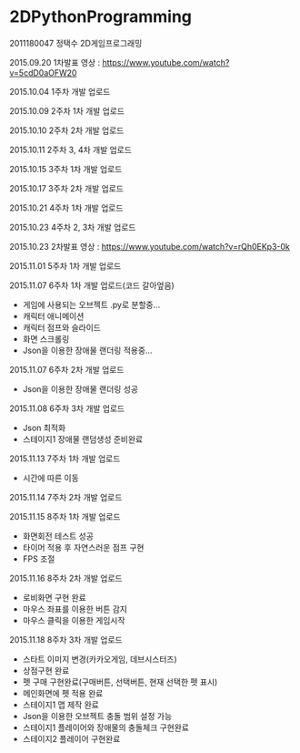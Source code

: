 # 2DPythonProgramming

2011180047 정택수 2D게임프로그래밍

2015.09.20 1차발표 영상 : https://www.youtube.com/watch?v=5cdD0aOFW20

2015.10.04 1주차 개발 업로드

2015.10.09 2주차 1차 개발 업로드

2015.10.10 2주차 2차 개발 업로드

2015.10.11 2주차 3, 4차 개발 업로드

2015.10.15 3주차 1차 개발 업로드

2015.10.17 3주차 2차 개발 업로드

2015.10.21 4주차 1차 개발 업로드

2015.10.23 4주차 2, 3차 개발 업로드

2015.10.23 2차발표 영상 : https://www.youtube.com/watch?v=rQh0EKp3-0k

2015.11.01 5주차 1차 개발 업로드

2015.11.07 6주차 1차 개발 업로드(코드 갈아엎음)
- 게임에 사용되는 오브젝트 .py로 분할중...
- 캐릭터 애니메이션
- 캐릭터 점프와 슬라이드
- 화면 스크롤링
- Json을 이용한 장애물 랜더링 적용중...

2015.11.07 6주차 2차 개발 업로드
- Json을 이용한 장애물 랜더링 성공

2015.11.08 6주차 3차 개발 업로드
- Json 최적화
- 스테이지1 장애물 랜덤생성 준비완료

2015.11.13 7주차 1차 개발 업로드
- 시간에 따른 이동

2015.11.14 7주차 2차 개발 업로드

2015.11.15 8주차 1차 개발 업로드
- 화면회전 테스트 성공
- 타이머 적용 후 자연스러운 점프 구현
- FPS 조절

2015.11.16 8주차 2차 개발 업로드
- 로비화면 구현 완료
- 마우스 좌표를 이용한 버튼 감지
- 마우스 클릭을 이용한 게임시작

2015.11.18 8주차 3차 개발 업로드
- 스타트 이미지 변경(카카오게임, 데브시스터즈)
- 상점구현 완료
- 펫 구매 구현완료(구매버튼, 선택버튼, 현재 선택한 펫 표시)
- 메인화면에 펫 적용 완료
- 스테이지1 맵 제작 완료
- Json을 이용한 오브젝트 충돌 범위 설정 가능
- 스테이지1 플레이어와 장애물의 충돌체크 구현완료
- 스테이지2 플레이어 구현완료
